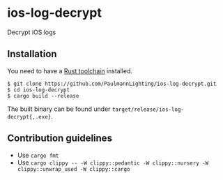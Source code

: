# ios-log-decrypt
Decrypt iOS logs

## Installation
You need to have a [Rust toolchain](https://www.rust-lang.org/) installed.

```
$ git clone https://github.com/PaulmannLighting/ios-log-decrypt.git
$ cd ios-log-decrypt
$ cargo build --release
```

The built binary can be found under `target/release/ios-log-decrypt{,.exe}`.

## Contribution guidelines
* Use `cargo fmt`
* Use `cargo clippy -- -W clippy::pedantic -W clippy::nursery -W clippy::unwrap_used -W clippy::cargo`